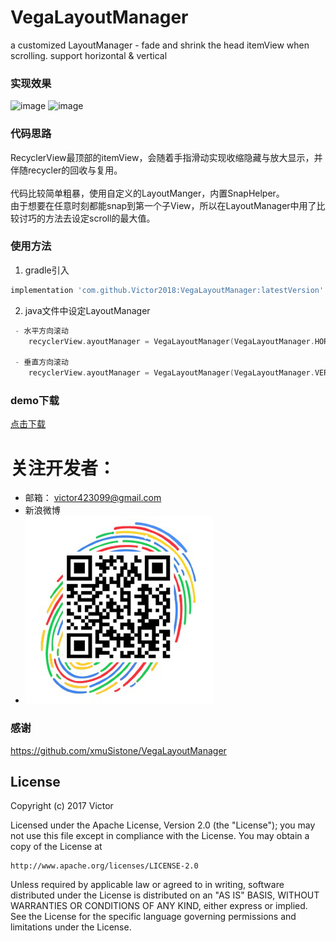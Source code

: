 # VegaLayoutManager
a customized LayoutManager - fade and shrink the head itemView when scrolling. support horizontal & vertical

### 实现效果
![image](https://s2.loli.net/2023/07/27/UVK5rJmWNXFE7IY.png)
![image](https://github.com/Victor2018/VegaLayoutManager/blob/main/SrceenShot/rendering.gif)


### 代码思路
RecyclerView最顶部的itemView，会随着手指滑动实现收缩隐藏与放大显示，并伴随recycler的回收与复用。<br><br>
代码比较简单粗暴，使用自定义的LayoutManger，内置SnapHelper。<br>
由于想要在任意时刻都能snap到第一个子View，所以在LayoutManager中用了比较讨巧的方法去设定scroll的最大值。

### 使用方法
1. gradle引入
```gradle
implementation 'com.github.Victor2018:VegaLayoutManager:latestVersion'
```
2. java文件中设定LayoutManager
```kotlin
 - 水平方向滚动
    recyclerView.ayoutManager = VegaLayoutManager(VegaLayoutManager.HORIZONTAL)

 - 垂直方向滚动
    recyclerView.ayoutManager = VegaLayoutManager(VegaLayoutManager.VERTICAL)
```

### demo下载
[点击下载](https://github.com/Victor2018/VegaLayoutManager/blob/master/SrceenShot/app-debug.apk?raw=true)

# 关注开发者：
- 邮箱： victor423099@gmail.com
- 新浪微博
- ![image](https://github.com/Victor2018/AppUpdateLib/raw/master/SrceenShot/sina_weibo.jpg)

### 感谢
https://github.com/xmuSistone/VegaLayoutManager

## License

Copyright (c) 2017 Victor

Licensed under the Apache License, Version 2.0 (the "License");
you may not use this file except in compliance with the License.
You may obtain a copy of the License at

    http://www.apache.org/licenses/LICENSE-2.0

Unless required by applicable law or agreed to in writing, software
distributed under the License is distributed on an "AS IS" BASIS,
WITHOUT WARRANTIES OR CONDITIONS OF ANY KIND, either express or implied.
See the License for the specific language governing permissions and
limitations under the License.

